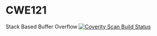 # CWE121
Stack Based Buffer Overflow 
<a href="https://scan.coverity.com/projects/adamgglynn-cwe121">
  <img alt="Coverity Scan Build Status"
       src="https://scan.coverity.com/projects/17386/badge.svg"/>
</a>
